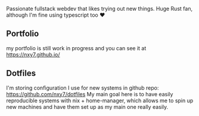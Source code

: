 Passionate fullstack webdev that likes trying out new things.
Huge Rust fan, although I'm fine using typescript too ❤️

## Portfolio
my portfolio is still work in progress and you can see it at https://nxy7.github.io/

## Dotfiles
I'm storing configuration I use for new systems in github repo: https://github.com/nxy7/dotfiles
My main goal here is to have easily reproducible systems with nix + home-manager, which allows me to
spin up new machines and have them set up as my main one really easily.
